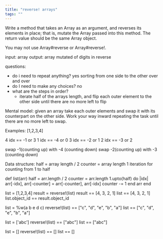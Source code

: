 ```yaml
---
title: "reverse! arrays"
tags: ""
---
```


Write a method that takes an Array as an argument, and reverses its elements in place; that is, mutate the Array passed into this method. The return value should be the same Array object.

You may not use Array#reverse or Array#reverse!.

input: array
output: array mutated of digits in reverse

questions:

-   do i need to repeat anything? yes sorting from one side to the other over and over
-   do I need to make any choices? no
-   what are the steps in order? 
    -   iterate half of the arrays length, and flip each outer element to the other side until there are no more left to flip

Mental model:
given an array take each outer elements and swap it with its counterpart on the other side. Work your way inward repeating the task until there are no more left to swap.

Examples: 
[1,2,3,4]

4 idx == -1 or 3
1 idx == -4 or 0
3 idx == -2 or 1
2 idx == -3 or 2

swap -1(counting up) with -4 (counting down)
swap -2(counting up) with -3 (counting down)

Data structure:
half = array length / 2
counter = array length
1 iteration for counting from 1 to half

def list(arr)
	half = arr.length / 2
  counter = arr.length
  1.upto(half) do |idx|
  	arr[-idx], arr[-counter] = arr[-counter], arr[-idx]
    counter -= 1
	end
  arr
end

list = [1,2,3,4]
result = reverse!(list)
result == [4, 3, 2, 1]
list == [4, 3, 2, 1]
list.object_id == result.object_id

list = %w(a b e d c)
reverse!(list) == ["c", "d", "e", "b", "a"]
list == ["c", "d", "e", "b", "a"]

list = ['abc']
reverse!(list) == ["abc"]
list == ["abc"]

list = \[]
reverse!(list) == \[]
list == \[]
